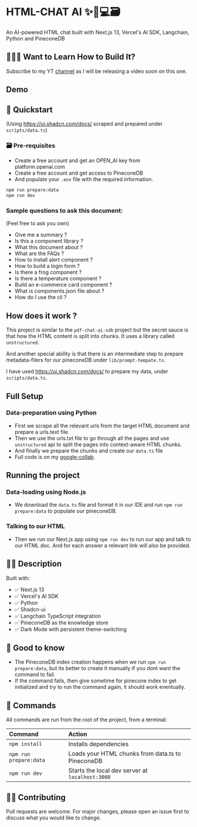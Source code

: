 # HTML-CHAT AI ✨🤖💻🗃️

An AI-powered HTML chat built with Next.js 13, Vercel's AI SDK, Langchain, Python and PineconeDB

## 👷🏾‍♂️ Want to Learn How to Build It?

Subscribe to my YT [channel](https://www.youtube.com/@raj_talks_tech/) as I will be releasing a video soon on this one.

## Demo

## 🔮 Quickstart

(Using https://ui.shadcn.com/docs/ scraped and prepared under `scripts/data.ts`)

### 🗃️ Pre-requisites

- Create a free account and get an OPEN_AI key from platform.openai.com
- Create a free account and get access to PineconeDB
- And populate your `.env` file with the required information.

```bash
npm run prepare:data
npm run dev
```

### Sample questions to ask this document:

(Feel free to ask you own)

- Give me a summary ?
- Is this a component library ?
- What this document about ?
- What are the FAQs ?
- How to install alert component ?
- How to build a login form ?
- Is there a frog component ?
- Is there a temperature component ?
- Build an e-commerce card component ?
- What is components.json file about ?
- How do I use the cli ?

## How does it work ?

This project is similar to the `pdf-chat-ai-sdk` project but the secret sauce is that how the HTML content is split into chunks. It uses a library called `unstructured`.

And another special ability is that there is an intermediate step to prepare metadata-filers for our pineconeDB under `lib/prompt-tempate.ts`.

I have used https://ui.shadcn.com/docs/ to prepare my data, under `scripts/data.ts`.

## Full Setup

### Data-preparation using Python

- First we scrape all the relevant urls from the target HTML document and prepare a urls.text file.
- Then we use the urls.txt file to go through all the pages and use `unstructured` api to split the pages into context-aware HTML chunks.
- And finally we prepare the chunks and create our `data.ts` file
- Full code is on my [google-collab](https://colab.research.google.com/drive/1ZZHsblrieO4yDv3iodolAnELZ9oSlZp8?usp=sharing).

## Running the project

### Data-loading using Node.js

- We download the `data.ts` file and format it in our IDE and run `npm run prepare:data` to populate our pineconeDB.

### Talking to our HTML

- Then we run our Next.js app using `npm run dev` to run our app and talk to our HTML doc. And for each answer a relevant link will also be provided.

## 👩‍🚀 Description

Built with:

- ✅ Next.js 13
- ✅ Vercel's AI SDK
- ✅ Python
- ✅ Shadcn-ui
- ✅ Langchain TypeScript integration
- ✅ PineconeDB as the knowledge store
- ✅ Dark Mode with persistent theme-switching

## 💬 Good to know

- The PineconeDB index creation happens when we run `npm run prepare:data`, but its better to create it manually if you dont want the command to fail.
- If the command fails, then give sometime for pinecone index to get initialized and try to run the command again, it should work eventually.

## 🧞 Commands

All commands are run from the root of the project, from a terminal:

| Command                | Action                                            |
| :--------------------- | :------------------------------------------------ |
| `npm install`          | Installs dependencies                             |
| `npm run prepare:data` | Loads your HTML chunks from data.ts to PineconeDB |
| `npm run dev`          | Starts the local dev server at `localhost:3000`   |

## 👏🏽 Contributing

Pull requests are welcome. For major changes, please open an issue first
to discuss what you would like to change.
